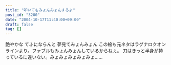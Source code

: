 ```yaml
---
title: "叩いてもみょんみょんするよ"
post_id: "3200"
date: "2004-10-17T11:40:00+09:00"
draft: false
tag: []
---
```



艶やかな てふにならんと 夢見てみょんみょん この絵も元ネタはラグナロクオンラインより。ファブルもみょんみょんしているからねぇ。 刀はきっと半身が持っているに違いない。みょみょみょみょみょ……
